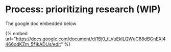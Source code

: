 # Process: prioritizing research  (WIP)

The google doc embedded below&#x20;

{% embed url="https://docs.google.com/document/d/1Bj0_tLVuEkILQWuC68dBGnEXl4466odKZm_5f1kADUs/edit" %}

